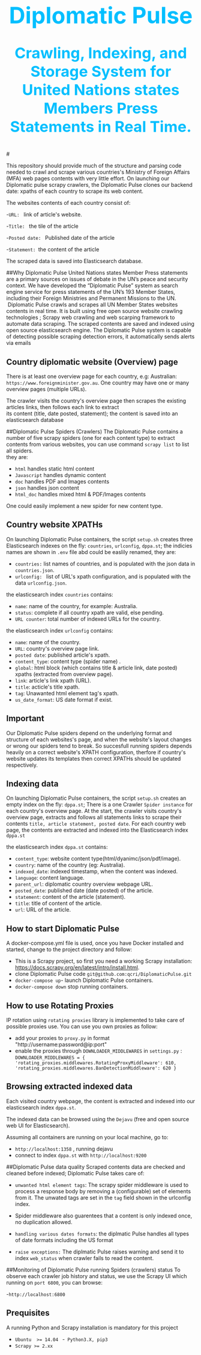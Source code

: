 
<h1  style="color:DeepSkyBlue;font-size:60px;"align="center">
  <b>Diplomatic Pulse</b>
</h1>
<p  style="color:DeepSkyBlue;font-size:40px;"align="center">
  <b>Crawling, Indexing, and Storage System for United Nations states Members Press Statements in Real Time.</b>
</p>
#


This repository should provide much of the structure and parsing code needed to crawl and scrape various countries's Ministry of Foreign Affairs (MFA) web pages
contents with very little effort.
On launching our Diplomatic pulse scrapy crawlers, the Diplomatic Pulse clones our backend date: xpaths of each country to scrape its web content. 

The websites contents of each country consist of: 

 -`URL: ` link of article's  website.

 -`Title: `  the tile of the article

 -`Posted date: `  Published date of the article

 -`Statement: `the content of the article
 
The scraped data is saved into Elasticsearch database.

##Why Diplomatic Pulse
United Nations states Member Press statements are a primary sources on issues of debate in the UN’s peace and security context.
We have developed the “Diplomatic Pulse” system as search engine service for press statements of the UN’s 193 Member States, 
including their Foreign Ministries and Permanent Missions to the UN.
 Diplomatic Pulse crawls and scrapes all UN Member States websites contents in real time. It is built using free open source 
website crawling technologies ; Scrapy web crawling and web scarping framework to automate data scraping. The scraped contents are
saved and indexed using open source elasticsearch engine. 
The Diplomatic Pulse system is capable of detecting possible scraping detection errors,
it automatically sends alerts via emails

## Country diplomatic website (Overview) page  
 There is at least one overview page for each country, e.g: Australian: `https://www.foreignminister.gov.au`. 
 One country may have one or many overview pages (multiple URLs).

The crawler visits the country's overview page then scrapes the existing articles links, then follows each link to extract  
its content (title, date posted, statement); the content is saved into an elasticsearch database 

##Diplomatic Pulse Spiders (Crawlers)
The Diplomatic Pulse contains a number of five scrapy spiders (one for each content type) to extract contents from various websites, you can use command `scrapy list` to list all spiders.  
they are:

- `html`  handles static html content 
- `Javascript`  handles dynamic content 
- `doc`  handles PDF and Images contents
- `json` handles json content
- `html_doc` handles mixed html & PDF/Images contents

 One could easily implement a new spider for new content type.




## Country website XPATHs

On launching Diplomatic Pulse containers, the script `setup.sh` creates three Elasticsearch indexes on the fly: `countries`, `urlconfig`, `dppa.st`;
the indicies names are shown in `.env` file abd could be easlily renamed, they are:
- `countries:` list names of countries, and is populated with  the json data in `countries.json`.
- `urlconfig: ` list of URL's xpath configuration, and  is populated with the  data `urlconfig.json`.


the elasticsearch index `countries` contains:
- `name`: name of the country, for example: Australia.
- `status`: complete if all country xpath are valid, else pending.
- `URL counter`: total number of indexed URLs for the country.

the elasticsearch index `urlconfig` contains:
- `name`: name of the country.
- `URL`: country's overview page link.
- `posted date`: published article's xpath.
- `content_type`: content type (spider name)  .
- `global`: html block (which contains title & article link, date posted) xpaths (extracted from overview page).
- `link`: article's link xpath (URL).
- `title`: acticle's title xpath.
- `tag`: Unawanted html element tag's xpath.
- `us_date_format`: US date format if exist.


## Important
Our Diplomatic Pulse spiders depend on the underlying format and structure of each websites's page, and when the website's layout changes  or wrong 
our spiders tend to break. So succesfull running spiders depends heavily on a correct website's XPATH configuration,
therfore if country's website updates its templates then correct XPATHs should be updated respectively.

## Indexing data
On launching Diplomatic Pulse containers, the script `setup.sh` creates an empty index on the fly: `dppa.st`;
There is a one Crawler `Spider instance` for each country's overview page. At the start, the crawler visits country's overview page,
extracts and follows all statements links to  scrape their contents `title, article statement, posted date`.
For each country web page, the contents are extracted and indexed into the Elasticsearch index `dppa.st`

the elasticsearch index `dppa.st` contains:
- `content_type`: website content type(html/dyanimc/json/pdf/image).
- `country`: name of the country (eg: Australia).
- `indexed_date`: indexed timestamp, when the content was indexed.
- `language`: content language.
- `parent_url`: diplomatic country overview webpage URL.
- `posted_date`: published date (date posted) of the article.
- `statement`: content of  the article (statement).
- `title`: title of content of  the article.
- `url`:  URL of the article.

## How to start Diplomatic Pulse  
A docker-compose.yml file is used, once you have Docker installed and started, change to the project directory and follow:
- This is a Scrapy project, so first you need a working Scrapy installation: https://docs.scrapy.org/en/latest/intro/install.html. 
-  clone Diplomatic Pulse code `git@github.com:qcri/DiplomaticPulse.git`
- `docker-compose up`- launch Diplomatic Pulse containers. 
- `docker-compose down` stop running containers. 


## How to use Rotating Proxies

IP rotation using `rotating proxies` library is implemented to take care of possible proxies use. You can use you own proxies as follow:

- add your proxies to `proxy.py` in format "http://username:password@ip:port"
- enable the proxies through `DOWNLOADER_MIDDLEWARES` in `settings.py` :
  `
DOWNLOADER_MIDDLEWARES =
{
    'rotating_proxies.middlewares.RotatingProxyMiddleware': 610,
    'rotating_proxies.middlewares.BanDetectionMiddleware': 620
}
`
  
## Browsing extracted indexed data
Each visited country webpage, the content is extracted and indexed into our elasticsearch index `dppa.st`. 

The indexed data can be browsed using the  `Dejavu` (free and open source web UI for Elasticsearch).

Assuming all containers are running on your local machine, go to:

 - `http://localhost:1358` , running dejavu 
 - connect to index `dppa.st` with  `http://localhost:9200`



##Diplomatic Pulse data quality 
Scraped contents data are checked and cleaned before indexed; Diplomatic Pulse takes care of: 
- `unwanted html element tags`: The scrapy spider middleware is used  to process a response body by removing a (configurable) set of elements from it. 
The unwated tags are set in the `tag` field shown in the urlconfig index.
  
- Spider middleware also guarentees that a content is only indexed once, no duplication allowed.

- `handling various dates formats`: the diplmatic Pulse handles all types of date formats including the US format

- `raise exceptions:` The diplmatic Pulse raises warning   and send it to  index `web_status` when crawler fails to read the content.

##Monitoring of Diplomatic Pulse running Spiders (crawlers) status
To observe  each crawler job history and status, we use the Scrapy UI which running on `port 6800`,  you can browse:

-`http://localhost:6800`

## Prequisites

A running Python and Scrapy installation is mandatory for this project
- `Ubuntu  >= 14.04 `
-` Python3.X, pip3`
- `Scrapy >= 2.xx`







    


